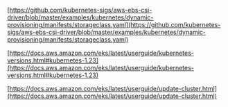 [https://github.com/kubernetes-sigs/aws-ebs-csi-driver/blob/master/examples/kubernetes/dynamic-provisioning/manifests/storageclass.yaml](https://github.com/kubernetes-sigs/aws-ebs-csi-driver/blob/master/examples/kubernetes/dynamic-provisioning/manifests/storageclass.yaml)

[https://docs.aws.amazon.com/eks/latest/userguide/kubernetes-versions.html#kubernetes-1.23](https://docs.aws.amazon.com/eks/latest/userguide/kubernetes-versions.html#kubernetes-1.23)

[https://docs.aws.amazon.com/eks/latest/userguide/update-cluster.html](https://docs.aws.amazon.com/eks/latest/userguide/update-cluster.html)